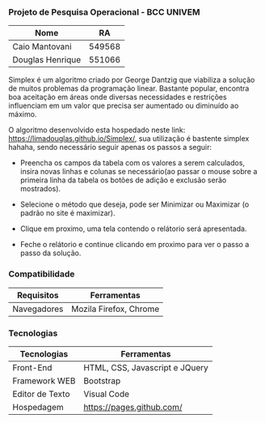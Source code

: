 
### Projeto de Pesquisa Operacional - BCC UNIVEM

Nome							| RA
------------------------------	|--------
Caio Mantovani  	|  549568
Douglas Henrique		| 551066



Simplex é um algoritmo criado por George Dantzig que viabiliza a solução de muitos problemas da programação linear. Bastante popular, encontra boa aceitação em áreas onde diversas necessidades e restrições influenciam em um valor que precisa ser aumentado ou diminuído ao máximo.

O algoritmo desenvolvido esta hospedado neste link: https://limadouglas.github.io/Simplex/, sua utilização é bastente simplex hahaha, sendo necessário seguir apenas os passos a seguir:

- Preencha os campos da tabela com os valores a serem calculados, insira novas linhas e colunas se necessário(ao passar o mouse sobre a primeira linha da tabela os botões de adição e exclusão serão mostrados).

- Selecione o método que deseja, pode ser Minimizar ou Maximizar (o padrão no site é maximizar).

- Clique em proximo, uma tela contendo o relátorio será apresentada.

- Feche o relátorio e continue clicando em proximo para ver o passo a passo da solução. 

### Compatibilidade

Requisitos 			| Ferramentas
--------- 			| ------
Navegadores     	| Mozila Firefox, Chrome



### Tecnologias

Tecnologias 	| Ferramentas
--------- 		| ------
Front-End     	| HTML, CSS, Javascript e JQuery
Framework WEB   | Bootstrap
Editor de Texto | Visual Code
Hospedagem | https://pages.github.com/



